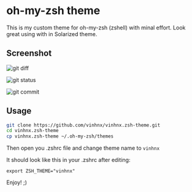 # oh-my-zsh theme
This is my custom theme for oh-my-zsh (zshell) with minal effort. 
Look great using with in Solarized theme.

## Screenshot

![git diff](http://i.imgur.com/1nQ8r.png)

![git status](http://i.imgur.com/yMzs0.png)

![git commit](http://i.imgur.com/00OdZ.png)

## Usage
```sh
git clone https://github.com/vinhnx/vinhnx.zsh-theme.git
cd vinhnx.zsh-theme
cp vinhnx.zsh-theme ~/.oh-my-zsh/themes
```

Then open you .zshrc file and change theme name to `vinhnx`

It should look like this in your .zshrc after editing:

`export ZSH_THEME="vinhnx"`

Enjoy! ;)
